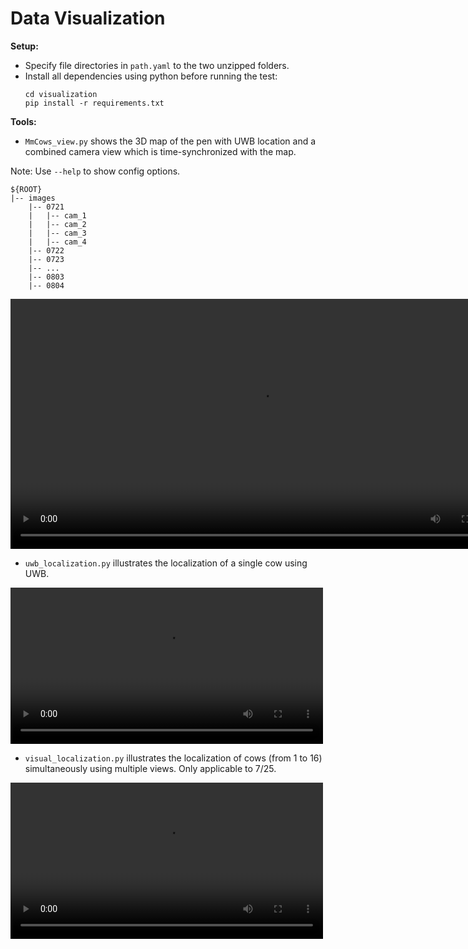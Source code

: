 # Data Visualization



**Setup:**
* Specify file directories in ```path.yaml``` to the two unzipped folders.
* Install all dependencies using python before running the test:
	```
	cd visualization
	pip install -r requirements.txt
	```
	
**Tools:**
* ```MmCows_view.py``` shows the 3D map of the pen with UWB location and a combined camera view which is time-synchronized with the map.


Note: Use ```--help``` to show config options.

```
${ROOT}
|-- images
    |-- 0721
    |   |-- cam_1
    |   |-- cam_2
    |   |-- cam_3
    |   |-- cam_4
    |-- 0722
    |-- 0723
    |-- ...
    |-- 0803
    |-- 0804
```

<video width="800" controls autoplay loop>
  <source src="./files/mmcows_view_vid.mp4" type="video/mp4">
</video>

* ```uwb_localization.py``` illustrates the localization of a single cow using UWB.
<video width="500" controls autoplay loop>
  <source src="./files/uwb_loc_vid.mp4" type="video/mp4">
</video>

* ```visual_localization.py``` illustrates the localization of cows (from 1 to 16) simultaneously using multiple views. Only applicable to 7/25.
<video width="500" controls autoplay loop>
  <source src="./files/visual_loc_vid.mp4" type="video/mp4">
</video>